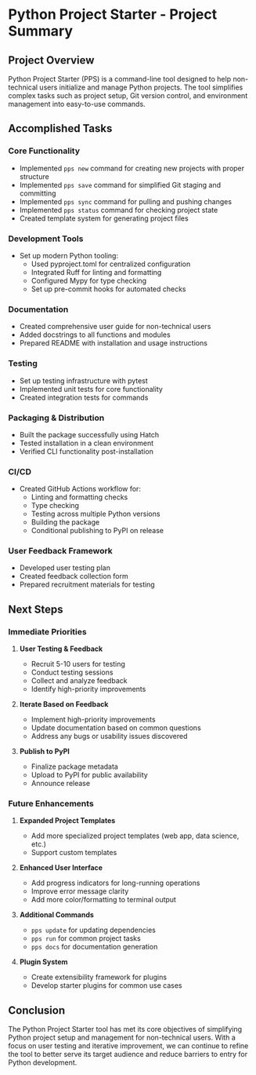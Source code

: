 # Python Project Starter - Project Summary

## Project Overview

Python Project Starter (PPS) is a command-line tool designed to help non-technical users initialize and manage Python projects. The tool simplifies complex tasks such as project setup, Git version control, and environment management into easy-to-use commands.

## Accomplished Tasks

### Core Functionality
- Implemented `pps new` command for creating new projects with proper structure
- Implemented `pps save` command for simplified Git staging and committing
- Implemented `pps sync` command for pulling and pushing changes
- Implemented `pps status` command for checking project state
- Created template system for generating project files

### Development Tools
- Set up modern Python tooling:
  - Used pyproject.toml for centralized configuration
  - Integrated Ruff for linting and formatting
  - Configured Mypy for type checking
  - Set up pre-commit hooks for automated checks

### Documentation
- Created comprehensive user guide for non-technical users
- Added docstrings to all functions and modules
- Prepared README with installation and usage instructions

### Testing
- Set up testing infrastructure with pytest
- Implemented unit tests for core functionality
- Created integration tests for commands

### Packaging & Distribution
- Built the package successfully using Hatch
- Tested installation in a clean environment
- Verified CLI functionality post-installation

### CI/CD
- Created GitHub Actions workflow for:
  - Linting and formatting checks
  - Type checking
  - Testing across multiple Python versions
  - Building the package
  - Conditional publishing to PyPI on release

### User Feedback Framework
- Developed user testing plan
- Created feedback collection form
- Prepared recruitment materials for testing

## Next Steps

### Immediate Priorities
1. **User Testing & Feedback**
   - Recruit 5-10 users for testing
   - Conduct testing sessions
   - Collect and analyze feedback
   - Identify high-priority improvements

2. **Iterate Based on Feedback**
   - Implement high-priority improvements
   - Update documentation based on common questions
   - Address any bugs or usability issues discovered

3. **Publish to PyPI**
   - Finalize package metadata
   - Upload to PyPI for public availability
   - Announce release

### Future Enhancements
1. **Expanded Project Templates**
   - Add more specialized project templates (web app, data science, etc.)
   - Support custom templates

2. **Enhanced User Interface**
   - Add progress indicators for long-running operations
   - Improve error message clarity
   - Add more color/formatting to terminal output

3. **Additional Commands**
   - `pps update` for updating dependencies
   - `pps run` for common project tasks
   - `pps docs` for documentation generation

4. **Plugin System**
   - Create extensibility framework for plugins
   - Develop starter plugins for common use cases

## Conclusion

The Python Project Starter tool has met its core objectives of simplifying Python project setup and management for non-technical users. With a focus on user testing and iterative improvement, we can continue to refine the tool to better serve its target audience and reduce barriers to entry for Python development.
